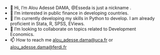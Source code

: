 - 👋 Hi, I’m Alou Adessé DAMA, @Esseda is just a nickname .
- 👀 I’m interested in public finance in developing countries.
- 🌱 I’m currently developing my skills in Python to develop. I am already proficient in Stata, R, SPSS, EViews.
- 💞️ I’m looking to collaborate on topics related to Development Economics.
- 📫 How to reach me alou_adesse.dama@uca.fr or alou_adesse.dama@ferdi.fr

<!---
Esseda/Esseda is a ✨ special ✨ repository because its `README.md` (this file) appears on your GitHub profile.
You can click the Preview link to take a look at your changes.
--->
